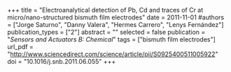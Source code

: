 +++
title = "Electroanalytical detection of Pb, Cd and traces of Cr at micro/nano-structured bismuth film electrodes"
date = 2011-11-01
#authors = ["Jorge Saturno", "Danny Valera", "Hermes Carrero", "Lenys Fernández"]
publication_types = ["2"]
abstract = ""
selected = false
publication = "*Sensors and Actuators B: Chemical*"
tags = ["bismuth film electrodes"]
url_pdf = "http://www.sciencedirect.com/science/article/pii/S0925400511005922"
doi = "10.1016/j.snb.2011.06.055"
+++
